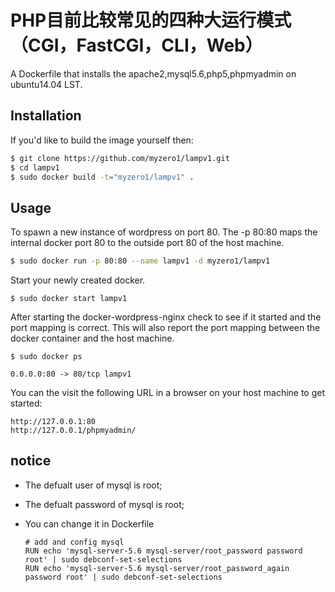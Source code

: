 # PHP目前比较常见的四种大运行模式（CGI，FastCGI，CLI，Web）

A Dockerfile that installs the apache2,mysql5.6,php5,phpmyadmin on ubuntu14.04 LST.

## Installation

If you'd like to build the image yourself then:

```bash
$ git clone https://github.com/myzero1/lampv1.git
$ cd lampv1
$ sudo docker build -t="myzero1/lampv1" .
```

## Usage

To spawn a new instance of wordpress on port 80.  The -p 80:80 maps the internal docker port 80 to the outside port 80 of the host machine.

```bash
$ sudo docker run -p 80:80 --name lampv1 -d myzero1/lampv1
```

Start your newly created docker.

```
$ sudo docker start lampv1
```

After starting the docker-wordpress-nginx check to see if it started and the port mapping is correct.  This will also report the port mapping between the docker container and the host machine.

```
$ sudo docker ps

0.0.0.0:80 -> 80/tcp lampv1
```

You can the visit the following URL in a browser on your host machine to get started:

```
http://127.0.0.1:80
http://127.0.0.1/phpmyadmin/
```
## notice
  * The defualt user of mysql is root;
  
  * The defualt password of mysql is root;
  
  * You can change it in Dockerfile
    ```
    # add and config mysql 
    RUN echo 'mysql-server-5.6 mysql-server/root_password password root' | sudo debconf-set-selections
    RUN echo 'mysql-server-5.6 mysql-server/root_password_again password root' | sudo debconf-set-selections
    ```



